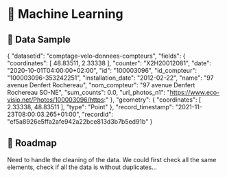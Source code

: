 # 🤖 Machine Learning

## 💾 Data Sample
{
    "datasetid": "comptage-velo-donnees-compteurs",
    "fields": {
        "coordinates": [
            48.83511,
            2.33338
        ],
        "counter": "X2H20012081",
        "date": "2020-10-01T04:00:00+02:00",
        "id": "100003096",
        "id_compteur": "100003096-353242251",
        "installation_date": "2012-02-22",
        "name": "97 avenue Denfert Rochereau",
        "nom_compteur": "97 avenue Denfert Rochereau SO-NE",
        "sum_counts": 0.0,
        "url_photos_n1": "https://www.eco-visio.net/Photos/100003096/https:"
    },
    "geometry": {
        "coordinates": [
            2.33338,
            48.83511
        ],
        "type": "Point"
    },
    "record_timestamp": "2021-11-23T08:00:03.265+01:00",
    "recordid": "ef5a8926e5ffa2afe942a22bce813d3b7b5ed91b"
}

## 🥅  Roadmap

Need to handle the cleaning of the data. We could first check all the same elements, check if all the data is without duplicates...